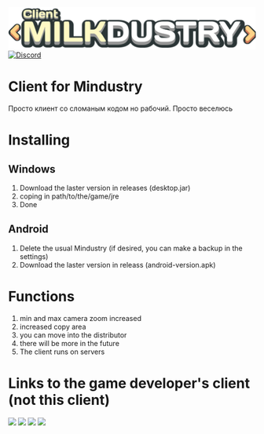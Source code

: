 ![Logo](core/assets-raw/sprites/ui/logo.png)
[![Discord](https://img.shields.io/discord/843155223752867880?logo=discord&logoColor=white&logoWidth=20&labelColor=7289DA&label=Discord&color=17cf48)](https://discord.gg/CuRpCyyXGE)
# Client for Mindustry
Просто клиент со сломаным кодом но рабочий. Просто веселюсь
# Installing
## Windows
1. Download the laster version in releases (desktop.jar)
2. coping in path/to/the/game/jre 
3. Done 
## Android 
1. Delete the usual Mindustry (if desired, you can make a backup in the settings)
2. Download the laster version in releass (android-version.apk)
# Functions 
1. min and max camera zoom increased 
2. increased copy area
3. you can move into the distributor
4. there will be more in the future
5. The client runs on servers


# Links to the game developer's client (not this client)
 [![](https://static.itch.io/images/badge.svg)](https://anuke.itch.io/mindustry)        [![](https://play.google.com/intl/en_us/badges/images/generic/en-play-badge.png)](https://play.google.com/store/apps/details?id=io.anuke.mindustry)       [![](https://fdroid.gitlab.io/artwork/badge/get-it-on.png)](https://f-droid.org/packages/io.anuke.mindustry)	 [![](https://flathub.org/assets/badges/flathub-badge-en.svg)](https://flathub.org/apps/details/com.github.Anuken.Mindustry)  


